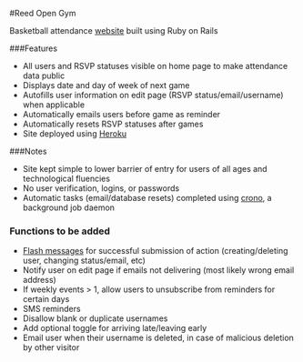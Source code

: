 #Reed Open Gym

Basketball attendance [website](https://safe-garden-1108.herokuapp.com/) built using Ruby on Rails

###Features

* All users and RSVP statuses visible on home page to make attendance data public
* Displays date and day of week of next game
* Autofills user information on edit page (RSVP status/email/username) when applicable
* Automatically emails users before game as reminder
* Automatically resets RSVP statuses after games
* Site deployed using [Heroku](https://www.heroku.com/about)

###Notes

* Site kept simple to lower barrier of entry for users of all ages and technological fluencies
 * No user verification, logins, or passwords
* Automatic tasks (email/database resets) completed using [crono](https://github.com/plashchynski/crono), a background job daemon

### Functions to be added
* [Flash messages](http://api.rubyonrails.org/classes/ActionDispatch/Flash.html) for successful submission of action (creating/deleting user, changing status/email, etc)
* Notify user on edit page if emails not delivering (most likely wrong email address)
* If weekly events > 1, allow users to unsubscribe from reminders for certain days
* SMS reminders
* Disallow blank or duplicate usernames
* Add optional toggle for arriving late/leaving early
* Email user when their username is deleted, in case of malicious deletion by other visitor
